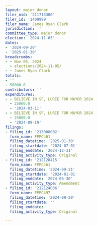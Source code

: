 ```yaml
---
layout: major_donor
filer_nid: '211713300'
filer_id: '1409999'
filer_name: James Ryan Clark
jurisdiction: ''
committee_type: major donor
election: '2024-11-05'
dates:
- '2024-09-20'
- '2025-01-30'
breadcrumbs:
- - Nov 05, 2024
  - elections/2024-11-05/
- - James Ryan Clark
totals:
- ''
- 50000.0
contributors: ''
expenditures:
- - BELIEVE IN SF, LURIE FOR MAYOR 2024
  - 25000.0
  - '2024-03-11'
- - BELIEVE IN SF, LURIE FOR MAYOR 2024
  - 25000.0
  - '2024-09-19'
filings:
- filing_id: '213008002'
  form_name: FPPC461
  filing_datetime: '2025-01-30'
  filing_startdate: '2024-07-01'
  filing_enddate: '2024-12-31'
  filing_activity_type: Original
- filing_id: '212128415'
  form_name: FPPC461
  filing_datetime: '2024-09-21'
  filing_startdate: '2024-01-01'
  filing_enddate: '2024-06-30'
  filing_activity_type: Amendment
- filing_id: '212124036'
  form_name: FPPC497
  filing_datetime: '2024-09-20'
  filing_startdate: ''
  filing_enddate: ''
  filing_activity_type: Original

---
```


